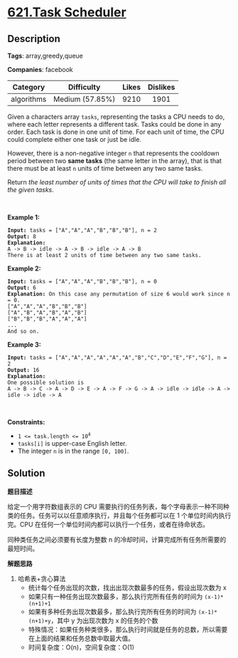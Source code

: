 # [621.Task Scheduler](https://leetcode.com/problems/task-scheduler/description/)

## Description

**Tags**: array,greedy,queue

**Companies**: facebook

|  Category  |   Difficulty    | Likes | Dislikes |
| :--------: | :-------------: | :---: | :------: |
| algorithms | Medium (57.85%) | 9210  |   1901   |

<p>Given a characters array <code>tasks</code>, representing the tasks a CPU needs to do, where each letter represents a different task. Tasks could be done in any order. Each task is done in one unit of time. For each unit of time, the CPU could complete either one task or just be idle.</p>
<p>However, there is a non-negative integer&nbsp;<code>n</code> that represents the cooldown period between&nbsp;two <b>same tasks</b>&nbsp;(the same letter in the array), that is that there must be at least <code>n</code> units of time between any two same tasks.</p>
<p>Return <em>the least number of units of times that the CPU will take to finish all the given tasks</em>.</p>
<p>&nbsp;</p>
<p><strong class="example">Example 1:</strong></p>
<pre><code><strong>Input:</strong> tasks = [&quot;A&quot;,&quot;A&quot;,&quot;A&quot;,&quot;B&quot;,&quot;B&quot;,&quot;B&quot;], n = 2
<strong>Output:</strong> 8
<strong>Explanation:</strong>
A -&gt; B -&gt; idle -&gt; A -&gt; B -&gt; idle -&gt; A -&gt; B
There is at least 2 units of time between any two same tasks.</code></pre>
<p><strong class="example">Example 2:</strong></p>
<pre><code><strong>Input:</strong> tasks = [&quot;A&quot;,&quot;A&quot;,&quot;A&quot;,&quot;B&quot;,&quot;B&quot;,&quot;B&quot;], n = 0
<strong>Output:</strong> 6
<strong>Explanation:</strong> On this case any permutation of size 6 would work since n = 0.
[&quot;A&quot;,&quot;A&quot;,&quot;A&quot;,&quot;B&quot;,&quot;B&quot;,&quot;B&quot;]
[&quot;A&quot;,&quot;B&quot;,&quot;A&quot;,&quot;B&quot;,&quot;A&quot;,&quot;B&quot;]
[&quot;B&quot;,&quot;B&quot;,&quot;B&quot;,&quot;A&quot;,&quot;A&quot;,&quot;A&quot;]
...
And so on.</code></pre>
<p><strong class="example">Example 3:</strong></p>
<pre><code><strong>Input:</strong> tasks = [&quot;A&quot;,&quot;A&quot;,&quot;A&quot;,&quot;A&quot;,&quot;A&quot;,&quot;A&quot;,&quot;B&quot;,&quot;C&quot;,&quot;D&quot;,&quot;E&quot;,&quot;F&quot;,&quot;G&quot;], n = 2
<strong>Output:</strong> 16
<strong>Explanation:</strong>
One possible solution is
A -&gt; B -&gt; C -&gt; A -&gt; D -&gt; E -&gt; A -&gt; F -&gt; G -&gt; A -&gt; idle -&gt; idle -&gt; A -&gt; idle -&gt; idle -&gt; A</code></pre>
<p>&nbsp;</p>
<p><strong>Constraints:</strong></p>
<ul>
  <li><code>1 &lt;= task.length &lt;= 10<sup>4</sup></code></li>
  <li><code>tasks[i]</code> is upper-case English letter.</li>
  <li>The integer <code>n</code> is in the range <code>[0, 100]</code>.</li>
</ul>

## Solution

**题目描述**

给定一个用字符数组表示的 CPU 需要执行的任务列表，每个字母表示一种不同种类的任务。任务可以以任意顺序执行，并且每个任务都可以在 1 个单位时间内执行完。CPU 在任何一个单位时间内都可以执行一个任务，或者在待命状态。

同种类任务之间必须要有长度为整数 n 的冷却时间，计算完成所有任务所需要的最短时间。

**解题思路**

1. 哈希表+贪心算法
   - 统计每个任务出现的次数，找出出现次数最多的任务，假设出现次数为 x
   - 如果只有一种任务出现次数最多，那么执行完所有任务的时间为 `(x-1)*(n+1)+1`
   - 如果有多种任务出现次数最多，那么执行完所有任务的时间为 `(x-1)*(n+1)+y`，其中 y 为出现次数为 x 的任务的个数
   - 特殊情况：如果任务种类很多，那么执行时间就是任务的总数，所以需要在上面的结果和任务总数中取最大值。
   - 时间复杂度：O(n)，空间复杂度：O(1)
